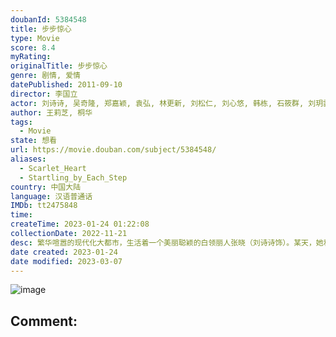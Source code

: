 ```yaml
---
doubanId: 5384548
title: 步步惊心
type: Movie
score: 8.4
myRating: 
originalTitle: 步步惊心
genre: 剧情, 爱情
datePublished: 2011-09-10
director: 李国立
actor: 刘诗诗, 吴奇隆, 郑嘉颖, 袁弘, 林更新, 刘松仁, 刘心悠, 韩栋, 石筱群, 刘玥霏, 郭晓婷, 戴春荣, 郭珍霓, 马天宇, 叶青, 郑凯, 张雷, 邓立民, 穆婷婷, 刘洁, 沈保平, 周彦呈, 曹馨月, 柴蔚, 杨了, 巴森, 胡中虎, 邢瀚卿, 赵家林, 陆梅芳, 瞿澳晖, 任学海, 杨晓波, 叶祖新, 谢承颖, 沈磊, 杨梦露, 范楚绒, 郭金莹, 王嘉卉, 吴静为, 吕梁, 李林琳, 康铭桐, 齐庆林
author: 王莉芝, 桐华
tags:
  - Movie
state: 想看
url: https://movie.douban.com/subject/5384548/
aliases:
  - Scarlet_Heart
  - Startling_by_Each_Step
country: 中国大陆
language: 汉语普通话
IMDb: tt2475848
time: 
createTime: 2023-01-24 01:22:08
collectionDate: 2022-11-21
desc: 繁华喧嚣的现代化大都市，生活着一个美丽聪颖的白领丽人张晓（刘诗诗饰）。某天，她和男友争吵发生事故，而这一变故竟让他的灵魂穿越了数百年来到清朝，身份也变成了一名满族贵族少女——马尔泰•若曦。时为康熙四...
date created: 2023-01-24
date modified: 2023-03-07
---
```


![image](p1240441409.jpg)

Comment:
---
